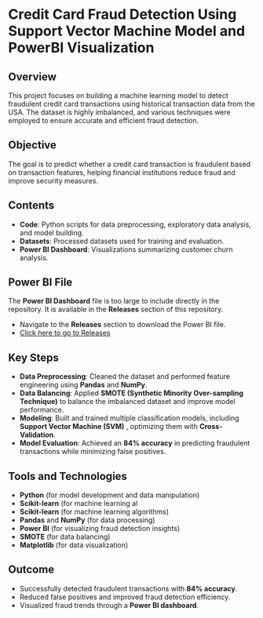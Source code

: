 # Credit Card Fraud Detection Using Support Vector Machine Model and PowerBI Visualization 

## Overview
This project focuses on building a machine learning model to detect fraudulent credit card transactions using historical transaction data from the USA. The dataset is highly imbalanced, and various techniques were employed to ensure accurate and efficient fraud detection.

## Objective
The goal is to predict whether a credit card transaction is fraudulent based on transaction features, helping financial institutions reduce fraud and improve security measures.

## Contents
- **Code**: Python scripts for data preprocessing, exploratory data analysis, and model building.
- **Datasets**: Processed datasets used for training and evaluation.
- **Power BI Dashboard**: Visualizations summarizing customer churn analysis.

## Power BI File
The **Power BI Dashboard** file is too large to include directly in the repository. It is available in the **Releases** section of this repository.

- Navigate to the **Releases** section to download the Power BI file.
- [Click here to go to Releases](https://github.com/credit_card_fraud_detection/releases)
  
## Key Steps
- **Data Preprocessing**: Cleaned the dataset and performed feature engineering using **Pandas** and **NumPy**.
- **Data Balancing**: Applied **SMOTE (Synthetic Minority Over-sampling Technique)** to balance the imbalanced dataset and improve model performance.
- **Modeling**: Built and trained multiple classification models, including **Support Vector Machine (SVM)** , optimizing them with **Cross- 
   Validation**.
- **Model Evaluation**: Achieved an **84% accuracy** in predicting fraudulent transactions while minimizing false positives.


## Tools and Technologies
- **Python** (for model development and data manipulation)
- **Scikit-learn** (for machine learning al
- **Scikit-learn** (for machine learning algorithms)
- **Pandas** and **NumPy** (for data processing)
- **Power BI** (for visualizing fraud detection insights)
- **SMOTE** (for data balancing)
- **Matplotlib** (for data visualization)

## Outcome
- Successfully detected fraudulent transactions with **84% accuracy**.
- Reduced false positives and improved fraud detection efficiency.
- Visualized fraud trends through a **Power BI dashboard**.
